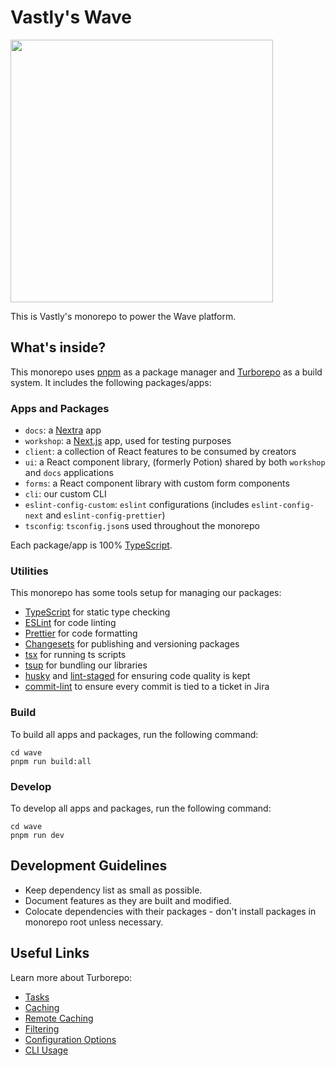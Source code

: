 # Vastly's Wave

<picture>
      <source media="(prefers-color-scheme: dark)" srcset="https://user-images.githubusercontent.com/7347426/214703303-20da9ba8-be98-4daf-b3ec-146ae146131f.jpg">
  <img src="https://user-images.githubusercontent.com/7347426/214703303-20da9ba8-be98-4daf-b3ec-146ae146131f.jpg" height="420">
</picture>

This is Vastly's monorepo to power the Wave platform.

## What's inside?

This monorepo uses [pnpm](https://pnpm.io) as a package manager and
[Turborepo](https://turbo.build/) as a build system. It includes the following packages/apps:

### Apps and Packages

- `docs`: a [Nextra](https://nextra.site/) app
- `workshop`: a [Next.js](https://nextjs.org/) app, used for testing purposes
- `client`: a collection of React features to be consumed by creators
- `ui`: a React component library, (formerly Potion) shared by both `workshop` and `docs`
  applications
- `forms`: a React component library with custom form components
- `cli`: our custom CLI
- `eslint-config-custom`: `eslint` configurations (includes `eslint-config-next` and
  `eslint-config-prettier`)
- `tsconfig`: `tsconfig.json`s used throughout the monorepo

Each package/app is 100% [TypeScript](https://www.typescriptlang.org/).

### Utilities

This monorepo has some tools setup for managing our packages:

- [TypeScript](https://www.typescriptlang.org/) for static type checking
- [ESLint](https://eslint.org/) for code linting
- [Prettier](https://prettier.io) for code formatting
- [Changesets](https://github.com/changesets/changesets) for publishing and versioning packages
- [tsx](https://github.com/esbuild-kit/tsx) for running ts scripts
- [tsup](https://github.com/egoist/tsup) for bundling our libraries
- [husky](https://github.com/typicode/husky) and
  [lint-staged](https://github.com/okonet/lint-staged) for ensuring code quality is kept
- [commit-lint](https://commitlint.js.org/#/) to ensure every commit is tied to a ticket in Jira

### Build

To build all apps and packages, run the following command:

```
cd wave
pnpm run build:all
```

### Develop

To develop all apps and packages, run the following command:

```
cd wave
pnpm run dev
```

## Development Guidelines

- Keep dependency list as small as possible.
- Document features as they are built and modified.
- Colocate dependencies with their packages - don't install packages in monorepo root unless
  necessary.

## Useful Links

Learn more about Turborepo:

- [Tasks](https://turbo.build/repo/docs/core-concepts/monorepos/running-tasks)
- [Caching](https://turbo.build/repo/docs/core-concepts/caching)
- [Remote Caching](https://turbo.build/repo/docs/core-concepts/remote-caching)
- [Filtering](https://turbo.build/repo/docs/core-concepts/monorepos/filtering)
- [Configuration Options](https://turbo.build/repo/docs/reference/configuration)
- [CLI Usage](https://turbo.build/repo/docs/reference/command-line-reference)
